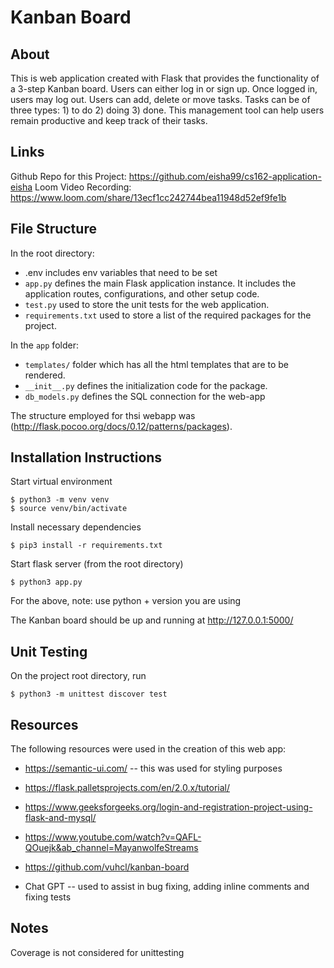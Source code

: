 
# Kanban Board 

## About

This is web application created with Flask that provides the functionality of a 3-step Kanban board. Users can either log in or sign up. Once logged in, users may log out. Users can add, delete or move tasks. Tasks can be of three types: 1) to do 2) doing 3) done. This management tool can help users remain productive and keep track of their tasks.

## Links

Github Repo for this Project: https://github.com/eisha99/cs162-application-eisha
Loom Video Recording: https://www.loom.com/share/13ecf1cc242744bea11948d52ef9fe1b

## File Structure

In the root directory:

- .env includes env variables that need to be set
- `app.py` defines the main Flask application instance. It includes the application routes, configurations, and other setup code.
- `test.py` used to store the unit tests for the web application.
- `requirements.txt` used to store a list of the required packages for the project.


In the `app` folder:

- `templates/` folder which has all the html templates that are to be rendered.
- `__init__.py` defines the initialization code for the package. 
- `db_models.py` defines the SQL connection for the web-app


The structure employed for thsi webapp was (http://flask.pocoo.org/docs/0.12/patterns/packages).

## Installation Instructions

Start virtual environment

    $ python3 -m venv venv
    $ source venv/bin/activate


Install necessary dependencies

    $ pip3 install -r requirements.txt

Start flask server (from the root directory)

    $ python3 app.py

For the above, note: use python + version you are using

The Kanban board should be up and running at http://127.0.0.1:5000/

## Unit Testing

On the project root directory, run

    $ python3 -m unittest discover test


## Resources

The following resources were used in the creation of this web app:

- https://semantic-ui.com/ -- this was used for styling purposes

- https://flask.palletsprojects.com/en/2.0.x/tutorial/

- https://www.geeksforgeeks.org/login-and-registration-project-using-flask-and-mysql/

- https://www.youtube.com/watch?v=QAFL-QOuejk&ab_channel=MayanwolfeStreams

- https://github.com/vuhcl/kanban-board

- Chat GPT -- used to assist in bug fixing, adding inline comments and fixing tests  


## Notes

Coverage is not considered for unittesting